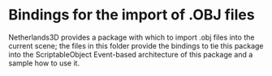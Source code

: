 ﻿# Bindings for the import of .OBJ files

Netherlands3D provides a package with which to import .obj files into the current scene; the files in this folder
provide the bindings to tie this package into the ScriptableObject Event-based architecture of this package and a
sample how to use it.